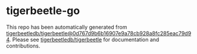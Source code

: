 # tigerbeetle-go
This repo has been automatically generated from [tigerbeetledb/tigerbeetle@0d767d9b6b16907e9a78cb928a8fc285eac79d94](https://github.com/tigerbeetledb/tigerbeetle/commit/0d767d9b6b16907e9a78cb928a8fc285eac79d94). Please see [tigerbeetledb/tigerbeetle](https://github.com/tigerbeetledb/tigerbeetle) for documentation and contributions.
